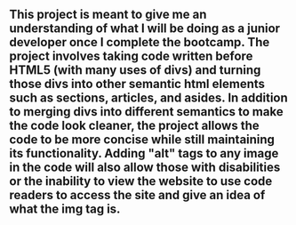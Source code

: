 ## This project is meant to give me an understanding of what I will be doing as a junior developer once I complete the bootcamp. The project involves taking code written before HTML5 (with many uses of divs) and turning those divs into other semantic html elements such as sections, articles, and asides. In addition to merging divs into different semantics to make the code look cleaner, the project allows the code to be more concise while still maintaining its functionality. Adding "alt" tags to any image in the code will also allow those with disabilities or the inability to view the website to use code readers to access the site and give an idea of what the img tag is.